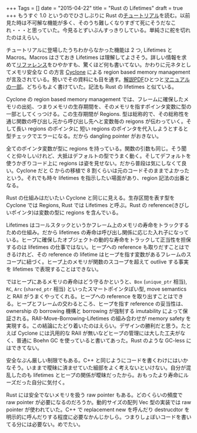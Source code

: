 +++
Tags = []
date = "2015-04-22"
title = "Rust の Lifetimes"
draft = true
+++
もうすぐ 1.0 というのでひさしぶりに Rust の[チュートリアル](http://doc.rust-lang.org/nightly/book/)を読む。以前見た時は不可解な機能が多く、そのうち難しくなりすぎて死にそうだなこれ・・・と思っていた。今見るとずいぶんすっきりしている。単純さに舵を切れたのはえらい。

チュートリアルに登場したうちわからなかった機能は 2 つ, Lifetimes と Macros。Macros はさておき Lifetimes は理解してよさそう。詳しい情報を求めて[リファレンス](http://doc.rust-lang.org/nightly/reference.html
)をひやかすも、驚くほど何も書いてない。かわりに元ネタとしてメモリ安全な C の方言 [Cyclone](http://cyclone.thelanguage.org/) による region based memory management が言及されている。勢いでその資料にも目を通す。[解説PDF](http://www.cs.umd.edu/projects/cyclone/papers/cyclone-regions.pdf)ひとつと[マニュアルの一部](http://cyclone.thelanguage.org/wiki/Memory%20Management%20Via%20Regions/)。どちらもよく書けていた。記法も Rust の lifetimes と似ている。

Cyclone の region based memory management では、フレームに確保したメモリの出処、つまりメモリの生存期間を、そのメモリを指すポインタ変数に型の一部としてくっつける。この生存期間が Regions. 型は総称的で、その総称性を通じ関数の呼び出し元から呼び出し先へと変数毎の reigons が伝わっていく。そして長い regions のポインタに 短い regions のポインタを代入しようとすると型チェックでエラーになる。だから dangling pointer がおきない。

全てのポインタ変数が型に regions を持っている。関数の引数も同じ。そう聞くと仰々しいけれど、大抵はデフォルトの型でうまく動く。そしてデフォルトを使うかぎりコード上に regions は姿を見せない。だから普段は気にしなくて良い。Cyclone だと C からの移植で 8 割くらいは元のコードそのままでよかったという。それでも時々 lifetimes を指示したい場面があり、region 記法の出番となる。

Rust の仕組みはだいたい Cyclone と同じに見える。生存区間を表す型を Cyclone では Regions, Rust では Lifetimes と呼ぶ。Rust の reference(きびしいポインタ)は変数の型に regions を含んでいる。

Lifetimes はコールスタックというかフレーム上のメモリの寿命をトラックするための仕組み。だから lifetimes の寿命は呼び出し関係に応じた入れ子になっている。ヒープに確保したオブジェクトの動的な寿命をトラックして正当性を担保するのは lifetimes の仕事ではない。ヒープへの reference も取りだすことはできるけれど、その reference の lifetime はヒープを指す変数があるフレームのスコープに紐づく。ヒープ上のメモリが関数のスコープを超えて outlive する事実を lifetimes で表現することはできない。

ではヒープにあるメモリの寿命はどう守るかというと、`Box` (`unique_ptr` 相当), `RC`, `Arc` (`shared_ptr` 相当) といったスマートポインタぽい型, move semantics と RAII がうまくやってくれる。ヒープへの reference を取り出すことはできる。ヒープとフレームの交わるところ、ヒープを指す reference の妥当性は、ownership の borrowing 機構と borrowing が強制する imutability によって保証される。RAII-Move-Borrowing-Lifetimes の組み合わせが memory safety を実現する。この結論にたどり着いたのはえらい。デザインの勝利だと思う。たとえば Cyclone には汎用的な RAII が無いなどヒープの管理には大した工夫がなく、普通に Boehn GC を使っていると書いてあった。Rust のような GC-less にはできてない。

安全なぶん厳しい制限でもある。C++ と同じようにコードを書くわけにはいかなそう。いままで曖昧に済ませていた細部をよく考えないといけない。自分が混乱したのも lifetimes とヒープの関係が曖昧だったから。おもったより寿命にルーズだった自分に気付く。

Rust には安全でないメモリを扱う raw pointer もある。どのくらいの頻度で raw pointer が必要になるのだろうか。動的サイズの配列 Vec 型の実装では raw pointer が使われていた。C++ で replacement new を呼んだり destrucdtor を明示的に呼んだりする程度に必要なかんじかしら。つまりしょぼいコードを書いてる分には必要ない。めでたい。
